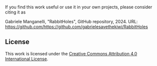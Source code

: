 If you find this work useful or use it in your own projects,
please consider citing it as

Gabriele Manganelli, "RabbitHoles", GitHub repository, 2024. URL: https://github.com/https://github.com/gabrielesavethekiwi/RabbitHoles

## License

This work is licensed under the
 [Creative Commons Attribution 4.0 International License](http://creativecommons.org/licenses/by/4.0/).
